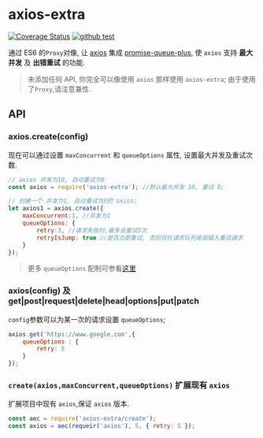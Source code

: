 # axios-extra

[![Coverage Status](https://coveralls.io/repos/github/cnwhy/axios-extra/badge.svg?branch=master)](https://coveralls.io/github/cnwhy/axios-extra?branch=master) [![github test](https://github.com/cnwhy/axios-extra/workflows/test/badge.svg?branch=master)](https://github.com/cnwhy/axios-extra/actions/workflows/test.yml)

通过 ES6 的`Proxy`对像, 让 [axios](https://github.com/axios/axios) 集成 [promise-queue-plus](https://github.com/cnwhy/promise-queue-plus), 使 `axios` 支持 **最大并发** 及 **出错重试** 的功能.

> 未添加任何 API, 你完全可以像使用 `axios` 那样使用 `axios-extra`;
> 由于使用了`Proxy`,请注意兼性.

## API

### axios.create(config)

现在可以通过设置 `maxConcurrent` 和 `queueOptions` 属性, 设置最大并发及重试次数.

```js
// axios 并发为10, 自动重试为0
const axios = require('axios-extra'); //默认最大并发 10, 重试 0;

// 创建一个 并发为1, 自动重试为3的 axios;
let axios1 = axios.create({
	maxConcurrent:1, //并发为1
	queueOptions: {
		retry:3, //请求失败时,最多会重试3次
		retryIsJump: true //是否立即重试, 否则将在请求队列尾部插入重试请求
	}
});
```

> 更多 `queueOptions` 配制可参看[这里](https://github.com/cnwhy/promise-queue-plus#queuepushpromisefun-args-options)

### axios(config) 及 get|post|request|delete|head|options|put|patch

`config`参数可以为某一次的请求设置 `queueOptions`;

```js
axios.get('https://www.google.com',{
	queueOptions : {
		retry: 5
	}
});
```

### `create(axios,maxConcurrent,queueOptions)` 扩展现有 `axios`

扩展项目中现有 `axios`,保证 `axios` 版本.

```js
const aec = require('axios-extra/create');
const axios = aec(requeir('axios'), 5, { retry: 5 });
```
